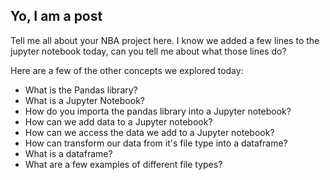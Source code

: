 ## Yo, I am a post

Tell me all about your NBA project here. I know we added a few lines to the jupyter notebook today, can you tell me about what those lines do?

Here are a few of the other concepts we explored today:

- What is the Pandas library?
- What is a Jupyter Notebook?
- How do you importa the pandas library into a Jupyter notebook?
- How can we add data to a Jupyter notebook?
- How can we access the data we add to a Jupyter notebook?
- How can transform our data from it's file type into a dataframe?
- What is a dataframe?
- What are a few examples of different file types?

